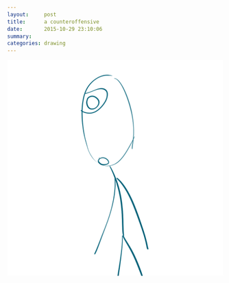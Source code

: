 ```yaml
---
layout:     post
title:      a counteroffensive
date:       2015-10-29 23:10:06
summary:    
categories: drawing
---
```

![a counteroffensive](/images/_diary/a-counteroffensive.png "... of the old self to me.")
